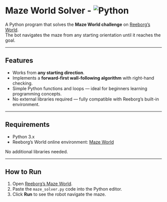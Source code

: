 # Maze World Solver - ![Python](https://img.shields.io/badge/python-3.x-blue)

A Python program that solves the **Maze World challenge** on [Reeborg’s World](https://reeborg.ca/reeborg.html?lang=en&mode=python&menu=worlds%2Fmenus%2Freeborg_intro_en.json&name=Maze&url=worlds%2Ftutorial_en%2Fmaze1.json).  
The bot navigates the maze from any starting orientation until it reaches the goal.

---

## Features

- Works from **any starting direction**.  
- Implements a **forward-first wall-following algorithm** with right-hand checking.  
- Simple Python functions and loops — ideal for beginners learning programming concepts.  
- No external libraries required — fully compatible with Reeborg’s built-in environment.

---

## Requirements

- Python 3.x  
- Reeborg’s World online environment: [Maze World](https://reeborg.ca/reeborg.html?lang=en&mode=python&menu=worlds%2Fmenus%2Freeborg_intro_en.json&name=Maze&url=worlds%2Ftutorial_en%2Fmaze1.json)  

No additional libraries needed.

---

## How to Run

1. Open [Reeborg’s Maze World](https://reeborg.ca/reeborg.html?lang=en&mode=python&menu=worlds%2Fmenus%2Freeborg_intro_en.json&name=Maze&url=worlds%2Ftutorial_en%2Fmaze1.json).  
2. Paste the `maze_solver.py` code into the Python editor.  
3. Click **Run** to see the robot navigate the maze.